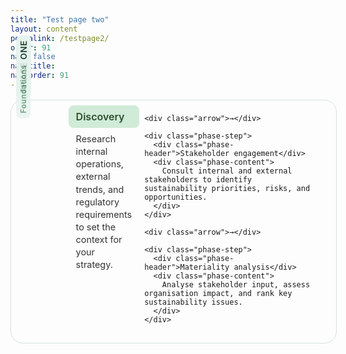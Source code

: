 ```yaml
---
title: "Test page two"
layout: content
permalink: /testpage2/
order: 91
nav: false
nav_title: 
nav_order: 91
---
```


<div class="phase-diagram-wrapper">
  <aside class="phase-sidebar">
    <div class="rotated-label">PHASE ONE</div>
    <div class="rotated-label small">Foundations</div>
  </aside>

  <div class="phase-flow">
    <div class="phase-step">
      <div class="phase-header">Discovery</div>
      <div class="phase-content">
        Research internal operations, external trends, and regulatory requirements to set the context for your strategy.
      </div>
    </div>

    <div class="arrow">→</div>

    <div class="phase-step">
      <div class="phase-header">Stakeholder engagement</div>
      <div class="phase-content">
        Consult internal and external stakeholders to identify sustainability priorities, risks, and opportunities.
      </div>
    </div>

    <div class="arrow">→</div>

    <div class="phase-step">
      <div class="phase-header">Materiality analysis</div>
      <div class="phase-content">
        Analyse stakeholder input, assess organisation impact, and rank key sustainability issues.
      </div>
    </div>
  </div>
</div>

<style>
/* wrapper: 15% sidebar, 85% grid flow */
.phase-diagram-wrapper {
  display: flex;
  width: 100%;
  border: 1px solid #d4e3dc;
  border-radius: 20px;
  padding: 0.5rem;
  margin: 1rem 0;
  align-items: flex-start;
  gap: 0.5rem;
}

.phase-sidebar {
  flex: 0 0 15%;
  position: relative;      /* positioning context for labels */
  min-width: 3rem;
}

/* common rotated styles */
.rotated-label {
  position: absolute;
  left: 0;
  transform-origin: top left;
  background: #e6f2ed;
  padding: 0.25rem 0.5rem;
  border-radius: 8px;
  white-space: nowrap;
}

/* “PHASE ONE” centred vertically */
.rotated-label {
  top: 50%;
  transform: translateY(-50%) rotate(-90deg);
  font-size: 0.85rem;
  font-weight: 600;
  letter-spacing: 0.05em;
  color: #1f3f2e;
}

/* “Foundations” offset just below */
.rotated-label.small {
  top: calc(50% + 2rem);
  transform: translateY(-50%) rotate(-90deg);
  font-size: 0.75rem;
  font-weight: 500;
  color: #2f7c4c;
  opacity: 0.8;
}

/* main flow grid */
.phase-flow {
  flex: 1;
  display: grid;
  grid-template-columns: 1fr auto 1fr auto 1fr;
  grid-template-rows: auto 1fr;
  column-gap: 0.5rem;
  row-gap: 0.5rem;
}

.phase-step {
  display: flex;
  flex-direction: column;
  grid-row: 1 / 3;
}

.phase-header {
  grid-row: 1;
  background: #d0ebd8;
  padding: 0.5rem 0.75rem;
  border-radius: 8px;
  font-weight: 600;
  font-size: 1rem;
  color: #2f4f2f;
}

.phase-content {
  grid-row: 2;
  padding: 0.5rem 0.75rem;
  font-size: 0.9rem;
  line-height: 1.4;
  color: #333;
}

.arrow {
  grid-row: 1 / 3;
  justify-self: center;
  align-self: center;
  font-size: 1.25rem;
  color: #66a189;
  font-weight: bold;
}

/* mobile stack */
@media (max-width: 768px) {
  .phase-diagram-wrapper {
    flex-direction: column;
  }
  .phase-sidebar {
    display: none;  /* hide sidebar on narrow screens */
  }
  .phase-flow {
    display: flex;
    flex-direction: column;
    gap: 0.5rem;
  }
  .arrow {
    transform: rotate(90deg);
  }
}
</style>
